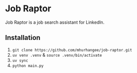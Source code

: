 # Job Raptor

Job Raptor is a job search assistant for LinkedIn.

## Installation

1. `git clone https://github.com/mhurhangee/job-raptor.git`
2. `uv venv .venv` & `source .venv/bin/activate`
3. `uv sync`
4. `python main.py`
